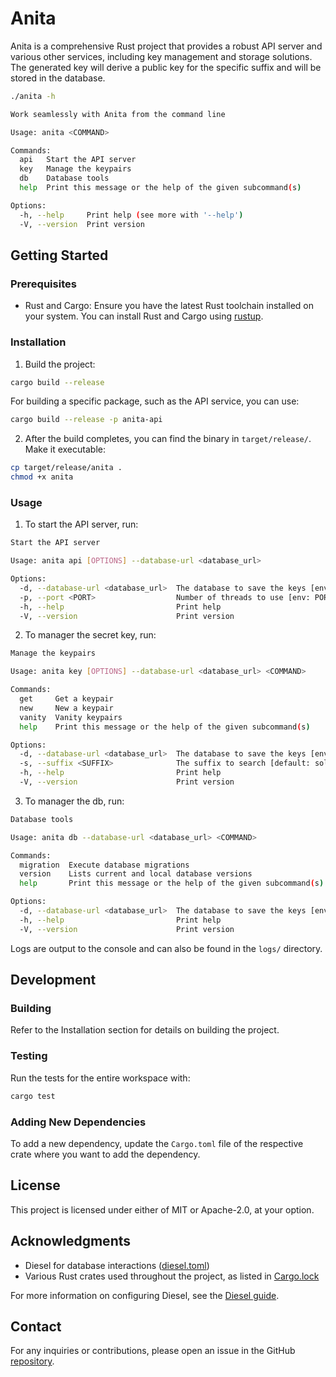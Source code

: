 # Anita

Anita is a comprehensive Rust project that provides a robust API server and various other services, including key management and storage solutions. The generated key will derive a public key for the specific suffix and will be stored in the database.

```sh
./anita -h

Work seamlessly with Anita from the command line

Usage: anita <COMMAND>

Commands:
  api   Start the API server
  key   Manage the keypairs
  db    Database tools
  help  Print this message or the help of the given subcommand(s)

Options:
  -h, --help     Print help (see more with '--help')
  -V, --version  Print version
```

## Getting Started

### Prerequisites

- Rust and Cargo: Ensure you have the latest Rust toolchain installed on your system. You can install Rust and Cargo using [rustup](https://rustup.rs/).

### Installation

1. Build the project:

```bash
cargo build --release
```

For building a specific package, such as the API service, you can use:

```bash
cargo build --release -p anita-api
```

2. After the build completes, you can find the binary in `target/release/`. Make it executable:

```bash
cp target/release/anita .
chmod +x anita
```

### Usage

1. To start the API server, run:

```bash
Start the API server

Usage: anita api [OPTIONS] --database-url <database_url>

Options:
  -d, --database-url <database_url>  The database to save the keys [env: DATABASE_URL=]
  -p, --port <PORT>                  Number of threads to use [env: PORT=] [default: 3000]
  -h, --help                         Print help
  -V, --version                      Print version
```

2. To manager the secret key, run:

```bash
Manage the keypairs

Usage: anita key [OPTIONS] --database-url <database_url> <COMMAND>

Commands:
  get     Get a keypair
  new     New a keypair
  vanity  Vanity keypairs
  help    Print this message or the help of the given subcommand(s)

Options:
  -d, --database-url <database_url>  The database to save the keys [env: DATABASE_URL=]
  -s, --suffix <SUFFIX>              The suffix to search [default: sol]
  -h, --help                         Print help
  -V, --version                      Print version
```

3. To manager the db, run:

```bash
Database tools

Usage: anita db --database-url <database_url> <COMMAND>

Commands:
  migration  Execute database migrations
  version    Lists current and local database versions
  help       Print this message or the help of the given subcommand(s)

Options:
  -d, --database-url <database_url>  The database to save the keys [env: DATABASE_URL=]
  -h, --help                         Print help
  -V, --version                      Print version
```

Logs are output to the console and can also be found in the `logs/` directory.

## Development

### Building

Refer to the Installation section for details on building the project.

### Testing

Run the tests for the entire workspace with:

```bash
cargo test
```

### Adding New Dependencies

To add a new dependency, update the `Cargo.toml` file of the respective crate where you want to add the dependency.

## License

This project is licensed under either of MIT or Apache-2.0, at your option.

## Acknowledgments

- Diesel for database interactions ([diesel.toml](diesel.toml))
- Various Rust crates used throughout the project, as listed in [Cargo.lock](Cargo.lock)

For more information on configuring Diesel, see the [Diesel guide](https://diesel.rs/guides/configuring-diesel-cli).

## Contact

For any inquiries or contributions, please open an issue in the GitHub [repository](https://github.com/peng-huang-ch/anita-rs.git).
